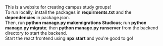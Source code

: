 This is a website for creating campus study groups! <br />
To run locally, install the packages in **requirments.txt** and the **dependencies** in package.json. <br />
Then, run **python manage.py makemigrations Studious**; run **python manage.py migrate**; then **python manage.py runserver** from the backend directory to start the backend. <br />
Start the react frontend using **npx start** and you're good to go!
